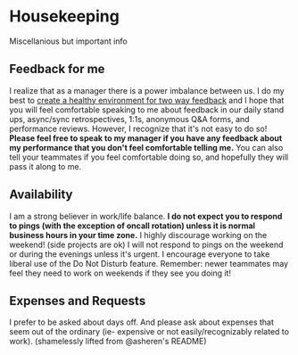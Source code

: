 # Housekeeping
Miscellanious but important info

## Feedback for me

I realize that as a manager there is a power imbalance between us. I do my best to [create a healthy environment for two way feedback](https://www.youtube.com/watch?v=3bDV_Ciffn0) and I hope that you will feel comfortable speaking to me about feedback in our daily stand ups, async/sync retrospectives, 1:1s, anonymous Q&A forms, and performance reviews. However, I recognize that it's not easy to do so! **Please feel free to speak to my manager if you have any feedback about my performance that you don't feel comfortable telling me.** You can also tell your teammates if you feel comfortable doing so, and hopefully they will pass it along to me.


## Availability

I am a strong believer in work/life balance. **I do not expect you to respond to pings (with the exception of oncall rotation) unless it is normal business hours in your time zone.** I highly discourage working on the weekend! (side projects are ok) I will not respond to pings on the weekend or during the evenings unless it's urgent. I encourage everyone to take liberal use of the Do Not Disturb feature. Remember: newer teammates may feel they need to work on weekends if they see you doing it!

## Expenses and Requests

I prefer to be asked about days off. And please ask about expenses that seem out of the ordinary (ie- expensive or not easily/recognizably related to work). (shamelessly lifted from @asheren's README)
